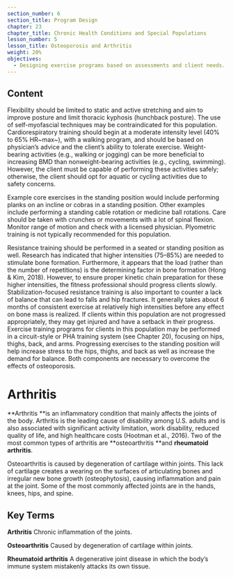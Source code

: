 ```yaml
---
section_number: 6
section_title: Program Design
chapter: 23
chapter_title: Chronic Health Conditions and Special Populations
lesson_number: 5
lesson_title: Osteoporosis and Arthritis
weight: 20%
objectives:
  - Designing exercise programs based on assessments and client needs.
---
```


## Content
Flexibility should be limited to static and active stretching and aim to improve posture and limit thoracic kyphosis (hunchback posture). The use of self-myofascial techniques may be contraindicated for this population. Cardiorespiratory training should begin at a moderate intensity level (40% to 65% HR~max~), with a walking program, and should be based on physician’s advice and the client’s ability to tolerate exercise. Weight-bearing activities (e.g., walking or jogging) can be more beneficial to increasing BMD than nonweight-bearing activities (e.g., cycling, swimming). However, the client must be capable of performing these activities safely; otherwise, the client should opt for aquatic or cycling activities due to safety concerns.

Example core exercises in the standing position would include performing planks on an incline or cobras in a standing position. Other examples include performing a standing cable rotation or medicine ball rotations. Care should be taken with crunches or movements with a lot of spinal flexion. Monitor range of motion and check with a licensed physician. Plyometric training is not typically recommended for this population.

Resistance training should be performed in a seated or standing position as well. Research has indicated that higher intensities (75–85%) are needed to stimulate bone formation. Furthermore, it appears that the load (rather than the number of repetitions) is the determining factor in bone formation (Hong & Kim, 2018). However, to ensure proper kinetic chain preparation for these higher intensities, the fitness professional should progress clients slowly. Stabilization-focused resistance training is also important to counter a lack of balance that can lead to falls and hip fractures. It generally takes about 6 months of consistent exercise at relatively high intensities before any effect on bone mass is realized. If clients within this population are not progressed appropriately, they may get injured and have a setback in their progress. Exercise training programs for clients in this population may be performed in a circuit-style or PHA training system (see Chapter 20), focusing on hips, thighs, back, and arms. Progressing exercises to the standing position will help increase stress to the hips, thighs, and back as well as increase the demand for balance. Both components are necessary to overcome the effects of osteoporosis.

# Arthritis

**Arthritis **is an inflammatory condition that mainly affects the joints of the body. Arthritis is the leading cause of disability among U.S. adults and is also associated with significant activity limitation, work disability, reduced quality of life, and high healthcare costs (Hootman et al., 2016). Two of the most common types of arthritis are **osteoarthritis **and **rheumatoid arthritis**.

Osteoarthritis is caused by degeneration of cartilage within joints. This lack of cartilage creates a wearing on the surfaces of articulating bones and irregular new bone growth (osteophytosis), causing inflammation and pain at the joint. Some of the most commonly affected joints are in the hands, knees, hips, and spine.

## Key Terms

**Arthritis**
Chronic inflammation of the joints.

**Osteoarthritis**
Caused by degeneration of cartilage within joints.

**Rheumatoid arthritis**
A degenerative joint disease in which the body’s immune system mistakenly attacks its own tissue.